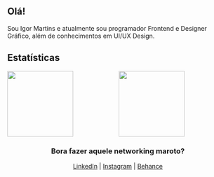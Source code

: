 ## Olá!
Sou Igor Martins e atualmente sou programador Frontend e Designer Gráfico, além de conhecimentos em UI/UX Design.

## Estatísticas
<p align="center">
  <img align="left" height="150px" src="https://github-readme-stats.vercel.app/api?username=igormartins4&theme=vision-friendly-dark&show_icons=true" />
  <img height="150px" src="https://github-readme-stats.vercel.app/api/top-langs/?username=igormartins4&layout=compact&theme=vision-friendly-dark"/>
</p>

<h3 align="center">Bora fazer aquele networking maroto?</h3>
<p align="center">
    <a href="https://www.linkedin.com/in/igormartins44/">LinkedIn</a> |
    <a href="https://www.instagram.com/titan.css">Instagram</a> |
    <a href="https://www.behance.net/titanstudio44">Behance</a>
</p>
